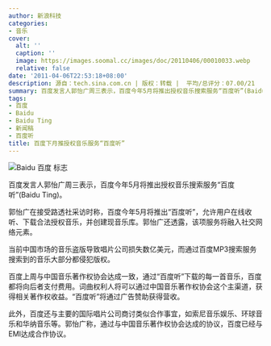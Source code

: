 ```yaml
---
author: 新浪科技
categories:
- 音乐
cover:
  alt: ''
  caption: ''
  image: https://images.soomal.cc/images/doc/20110406/00010033.webp
  relative: false
date: '2011-04-06T22:53:18+08:00'
description: 源自：tech.sina.com.cn | 版权：转载 |  平均/总评分：07.00/21
summary: 百度发言人郭怡广周三表示，百度今年5月将推出授权音乐搜索服务“百度听”(Baidu Ting)。百度上周与中国音乐著作权协会达成一致，通过“百度听”下载的每一首音乐，百度都将向后者支付费用。词曲权利人将可以通过中国音乐著作权协会这个主渠道，获得相关著作权收益。“百度听”将通过广告赞助获得营收。
tags:
- 百度
- Baidu
- Baidu Ting
- 新闻稿
- 百度听
title: 百度下月推授权音乐服务“百度听”
---
```


![Baidu 百度 标志](https://images.soomal.cc/images/doc/20110406/00010033.webp)



百度发言人郭怡广周三表示，百度今年5月将推出授权音乐搜索服务“百度听”(Baidu Ting)。



郭怡广在接受路透社采访时称，百度今年5月将推出“百度听”，允许用户在线收听、下载合法授权音乐，并创建现音乐库。郭怡广还透露，该项服务将融入社交网络元素。



当前中国市场的音乐盗版导致唱片公司损失数亿美元，而通过百度MP3搜索服务搜索到的音乐大部分都侵犯版权。



百度上周与中国音乐著作权协会达成一致，通过“百度听”下载的每一首音乐，百度都将向后者支付费用。词曲权利人将可以通过中国音乐著作权协会这个主渠道，获得相关著作权收益。“百度听”将通过广告赞助获得营收。



此外，百度还与主要的国际唱片公司商讨类似合作事宜，如索尼音乐娱乐、环球音乐和华纳音乐等。郭怡广称，通过与中国音乐著作权协会达成的协议，百度已经与EMI达成合作协议。